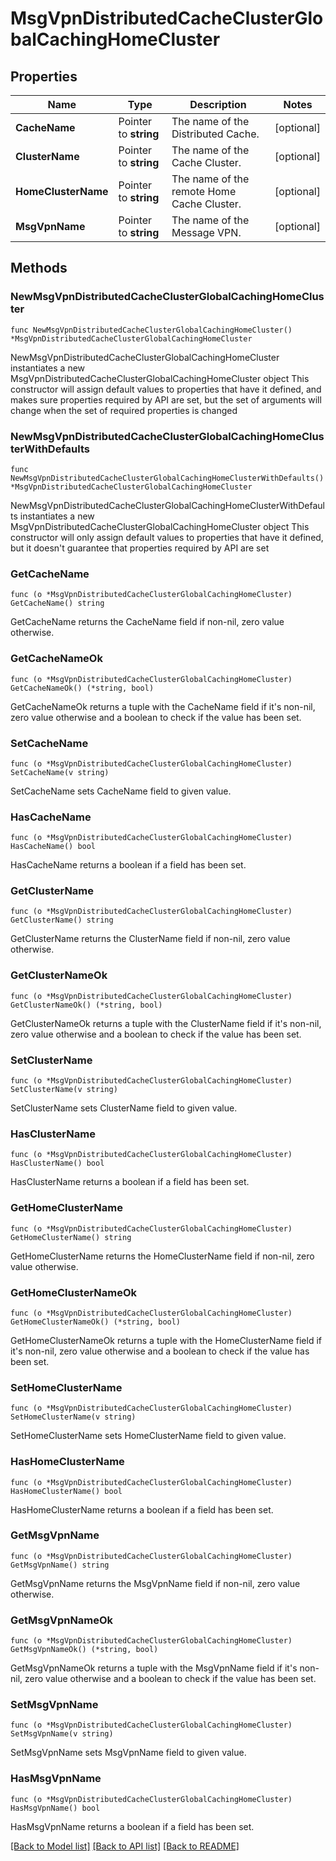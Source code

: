 # MsgVpnDistributedCacheClusterGlobalCachingHomeCluster

## Properties

Name | Type | Description | Notes
------------ | ------------- | ------------- | -------------
**CacheName** | Pointer to **string** | The name of the Distributed Cache. | [optional] 
**ClusterName** | Pointer to **string** | The name of the Cache Cluster. | [optional] 
**HomeClusterName** | Pointer to **string** | The name of the remote Home Cache Cluster. | [optional] 
**MsgVpnName** | Pointer to **string** | The name of the Message VPN. | [optional] 

## Methods

### NewMsgVpnDistributedCacheClusterGlobalCachingHomeCluster

`func NewMsgVpnDistributedCacheClusterGlobalCachingHomeCluster() *MsgVpnDistributedCacheClusterGlobalCachingHomeCluster`

NewMsgVpnDistributedCacheClusterGlobalCachingHomeCluster instantiates a new MsgVpnDistributedCacheClusterGlobalCachingHomeCluster object
This constructor will assign default values to properties that have it defined,
and makes sure properties required by API are set, but the set of arguments
will change when the set of required properties is changed

### NewMsgVpnDistributedCacheClusterGlobalCachingHomeClusterWithDefaults

`func NewMsgVpnDistributedCacheClusterGlobalCachingHomeClusterWithDefaults() *MsgVpnDistributedCacheClusterGlobalCachingHomeCluster`

NewMsgVpnDistributedCacheClusterGlobalCachingHomeClusterWithDefaults instantiates a new MsgVpnDistributedCacheClusterGlobalCachingHomeCluster object
This constructor will only assign default values to properties that have it defined,
but it doesn't guarantee that properties required by API are set

### GetCacheName

`func (o *MsgVpnDistributedCacheClusterGlobalCachingHomeCluster) GetCacheName() string`

GetCacheName returns the CacheName field if non-nil, zero value otherwise.

### GetCacheNameOk

`func (o *MsgVpnDistributedCacheClusterGlobalCachingHomeCluster) GetCacheNameOk() (*string, bool)`

GetCacheNameOk returns a tuple with the CacheName field if it's non-nil, zero value otherwise
and a boolean to check if the value has been set.

### SetCacheName

`func (o *MsgVpnDistributedCacheClusterGlobalCachingHomeCluster) SetCacheName(v string)`

SetCacheName sets CacheName field to given value.

### HasCacheName

`func (o *MsgVpnDistributedCacheClusterGlobalCachingHomeCluster) HasCacheName() bool`

HasCacheName returns a boolean if a field has been set.

### GetClusterName

`func (o *MsgVpnDistributedCacheClusterGlobalCachingHomeCluster) GetClusterName() string`

GetClusterName returns the ClusterName field if non-nil, zero value otherwise.

### GetClusterNameOk

`func (o *MsgVpnDistributedCacheClusterGlobalCachingHomeCluster) GetClusterNameOk() (*string, bool)`

GetClusterNameOk returns a tuple with the ClusterName field if it's non-nil, zero value otherwise
and a boolean to check if the value has been set.

### SetClusterName

`func (o *MsgVpnDistributedCacheClusterGlobalCachingHomeCluster) SetClusterName(v string)`

SetClusterName sets ClusterName field to given value.

### HasClusterName

`func (o *MsgVpnDistributedCacheClusterGlobalCachingHomeCluster) HasClusterName() bool`

HasClusterName returns a boolean if a field has been set.

### GetHomeClusterName

`func (o *MsgVpnDistributedCacheClusterGlobalCachingHomeCluster) GetHomeClusterName() string`

GetHomeClusterName returns the HomeClusterName field if non-nil, zero value otherwise.

### GetHomeClusterNameOk

`func (o *MsgVpnDistributedCacheClusterGlobalCachingHomeCluster) GetHomeClusterNameOk() (*string, bool)`

GetHomeClusterNameOk returns a tuple with the HomeClusterName field if it's non-nil, zero value otherwise
and a boolean to check if the value has been set.

### SetHomeClusterName

`func (o *MsgVpnDistributedCacheClusterGlobalCachingHomeCluster) SetHomeClusterName(v string)`

SetHomeClusterName sets HomeClusterName field to given value.

### HasHomeClusterName

`func (o *MsgVpnDistributedCacheClusterGlobalCachingHomeCluster) HasHomeClusterName() bool`

HasHomeClusterName returns a boolean if a field has been set.

### GetMsgVpnName

`func (o *MsgVpnDistributedCacheClusterGlobalCachingHomeCluster) GetMsgVpnName() string`

GetMsgVpnName returns the MsgVpnName field if non-nil, zero value otherwise.

### GetMsgVpnNameOk

`func (o *MsgVpnDistributedCacheClusterGlobalCachingHomeCluster) GetMsgVpnNameOk() (*string, bool)`

GetMsgVpnNameOk returns a tuple with the MsgVpnName field if it's non-nil, zero value otherwise
and a boolean to check if the value has been set.

### SetMsgVpnName

`func (o *MsgVpnDistributedCacheClusterGlobalCachingHomeCluster) SetMsgVpnName(v string)`

SetMsgVpnName sets MsgVpnName field to given value.

### HasMsgVpnName

`func (o *MsgVpnDistributedCacheClusterGlobalCachingHomeCluster) HasMsgVpnName() bool`

HasMsgVpnName returns a boolean if a field has been set.


[[Back to Model list]](../README.md#documentation-for-models) [[Back to API list]](../README.md#documentation-for-api-endpoints) [[Back to README]](../README.md)



